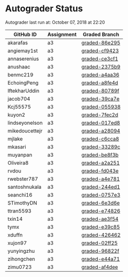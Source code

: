 # Autograder Status
Autograder last run at: October 07, 2018 at 22:20

| GitHub ID | Assignment | Graded Branch |
|-----------|------------|---------------|
| akarafas | a3 | [graded-86e295](https://github.com/Fall2018COMP401-001/a3-akarafas/tree/graded-86e295) | 
| angiemay1st | a3 | [graded-cf9423](https://github.com/Fall2018COMP401-001/a3-angiemay1st/tree/graded-cf9423) | 
| annaserenius | a3 | [graded-ce3cf1](https://github.com/Fall2018COMP401-001/a3-annaserenius/tree/graded-ce3cf1) | 
| anushaac | a3 | [graded-2375b9](https://github.com/Fall2018COMP401-001/a3-anushaac/tree/graded-2375b9) | 
| benmc219 | a3 | [graded-a4aa36](https://github.com/Fall2018COMP401-001/a3-benmc219/tree/graded-a4aa36) | 
| EchoingPeng | a3 | [graded-a8fe4d](https://github.com/Fall2018COMP401-001/a3-EchoingPeng/tree/graded-a8fe4d) | 
| IftekharUddin | a3 | [graded-80789f](https://github.com/Fall2018COMP401-001/a3-IftekharUddin/tree/graded-80789f) | 
| jacob704 | a3 | [graded-39ca7e](https://github.com/Fall2018COMP401-001/a3-jacob704/tree/graded-39ca7e) | 
| Kcj55575 | a3 | [graded-055938](https://github.com/Fall2018COMP401-001/a3-Kcj55575/tree/graded-055938) | 
| kuyon2 | a3 | [graded-7fec2d](https://github.com/Fall2018COMP401-001/a3-kuyon2/tree/graded-7fec2d) | 
| lindseyonelson | a3 | [graded-017ed8](https://github.com/Fall2018COMP401-001/a3-lindseyonelson/tree/graded-017ed8) | 
| mikedoucettejr | a3 | [graded-a28094](https://github.com/Fall2018COMP401-001/a3-mikedoucettejr/tree/graded-a28094) | 
| mjlake | a3 | [graded-c6cca8](https://github.com/Fall2018COMP401-001/a3-mjlake/tree/graded-c6cca8) | 
| mkasari | a3 | [graded-33289c](https://github.com/Fall2018COMP401-001/a3-mkasari/tree/graded-33289c) | 
| muyanpan | a3 | [graded-be8f3b](https://github.com/Fall2018COMP401-001/a3-muyanpan/tree/graded-be8f3b) | 
| Oliveira8 | a3 | [graded-a2a251](https://github.com/Fall2018COMP401-001/a3-Oliveira8/tree/graded-a2a251) | 
| rvdou | a3 | [graded-fd043e](https://github.com/Fall2018COMP401-001/a3-rvdou/tree/graded-fd043e) | 
| rwebster787 | a3 | [graded-a4e781](https://github.com/Fall2018COMP401-001/a3-rwebster787/tree/graded-a4e781) | 
| santoshnukala | a3 | [graded-244ed1](https://github.com/Fall2018COMP401-001/a3-santoshnukala/tree/graded-244ed1) | 
| seanchi16 | a3 | [graded-0757e3](https://github.com/Fall2018COMP401-001/a3-seanchi16/tree/graded-0757e3) | 
| STimothyDN | a3 | [graded-6e3d6e](https://github.com/Fall2018COMP401-001/a3-STimothyDN/tree/graded-6e3d6e) | 
| ttran5593 | a3 | [graded-e74826](https://github.com/Fall2018COMP401-001/a3-ttran5593/tree/graded-e74826) | 
| txin14 | a3 | [graded-ae3f54](https://github.com/Fall2018COMP401-001/a3-txin14/tree/graded-ae3f54) | 
| tymx | a3 | [graded-e39c85](https://github.com/Fall2018COMP401-001/a3-tymx/tree/graded-e39c85) | 
| xduffn | a3 | [graded-426462](https://github.com/Fall2018COMP401-001/a3-xduffn/tree/graded-426462) | 
| xujon97 | a3 | [graded-02ff25](https://github.com/Fall2018COMP401-001/a3-xujon97/tree/graded-02ff25) | 
| yunyingzhu | a3 | [graded-96822f](https://github.com/Fall2018COMP401-001/a3-yunyingzhu/tree/graded-96822f) | 
| zihongchen | a3 | [graded-e44a71](https://github.com/Fall2018COMP401-001/a3-zihongchen/tree/graded-e44a71) | 
| zimu0723 | a3 | [graded-af4dee](https://github.com/Fall2018COMP401-001/a3-zimu0723/tree/graded-af4dee) | 
